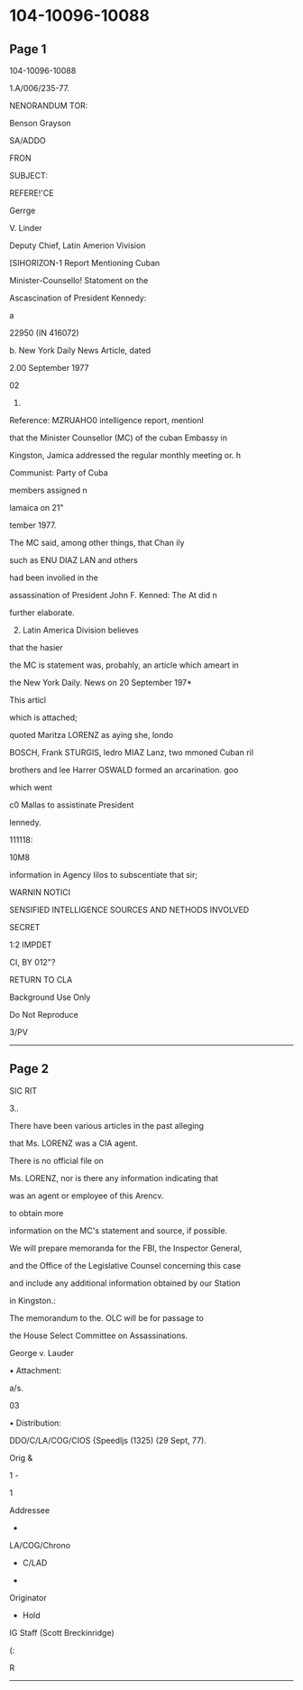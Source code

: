# 104-10096-10088

## Page 1

104-10096-10088

1.A/006/235-77.

NENORANDUM TOR:

Benson Grayson

SA/ADDO

FRON

SUBJECT:

REFERE!'CE

Gerrge

V. Linder

Deputy Chief, Latin Amerion Vivision

[SIHORIZON-1 Report Mentioning Cuban

Minister-Counsello! Statoment on the

Ascascination of President Kennedy:

a

22950 (IN 416072)

b. New York Daily News Article, dated

2.00 September 1977

02

1.

Reference: MZRUAHO0 intelligence report, mentionl

that the Minister Counsellor (MC) of the cuban Embassy in

Kingston, Jamica addressed the regular monthly meeting or. h

Communist: Party of Cuba

members assigned n

lamaica on 21"

tember 1977.

The MC said, among other things, that Chan ily

such as ENU DIAZ LAN and others

had been involied in the

assassination of President John F. Kenned: The At did n

further elaborate.

2. Latin America Division believes

that the hasier

the MC is statement was, probahly, an article which ameart in

the New York Daily. News on 20 September 197*

This articl

which is attached;

quoted Maritza LORENZ as aying she, londo

BOSCH, Frank STURGIS, ledro MIAZ Lanz, two mmoned Cuban ril

brothers and lee Harrer OSWALD formed an arcarination. goo

which went

c0 Mallas to assistinate President

lennedy.

111118:

10M8

information in Agency lilos to subscentiate that sir;

WARNIN NOTICI

SENSIFIED INTELLIGENCE SOURCES AND NETHODS INVOLVED

SECRET

1:2 IMPDET

CI, BY 012"?

RETURN TO CLA

Background Use Only

Do Not Reproduce

3/PV

---

## Page 2

SIC RIT

3..

There have been various articles in the past alleging

that Ms. LORENZ was a CIA agent.

There is no official file on

Ms. LORENZ, nor is there any information indicating that

was an agent or employee of this Arencv.

to obtain more

information on the MC's statement and source, if possible.

We will prepare memoranda for the FBI, the Inspector General,

and the Office of the Legislative Counsel concerning this case

and include any additional information obtained by our Station

in Kingston.:

The memorandum to the. OLC will be for passage to

the House Select Committee on Assassinations.

George v. Lauder

• Attachment:

a/s.

03

• Distribution:

DDO/C/LA/COG/CIOS {Speedljs (1325) (29 Sept, 77).

Orig &

1 -

1

Addressee

-

LA/COG/Chrono

- C/LAD

-

Originator

- Hold

IG Staff (Scott Breckinridge)

(:

R

---

